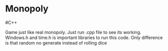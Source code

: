 # Monopoly
#C++

Game just like real monopoly. Just run .cpp file to see its working. Windows.h and time.h is important libraries to run this code. Only difference is that random no generate instead of rolling dice
